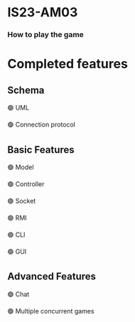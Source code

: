 # IS23-AM03

### How to play the game

# Completed features
## Schema
🟢 UML<br />

🟢 Connection protocol<br />

## Basic Features
🟢 Model<br />

🟢 Controller<br />

🟢 Socket<br />

🟢 RMI<br />

🟢 CLI<br />

🟢 GUI<br />

## Advanced Features

🟢 Chat<br />

🟢 Multiple concurrent games<br />



